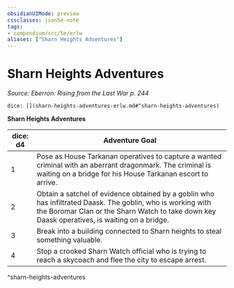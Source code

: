 ```yaml
---
obsidianUIMode: preview
cssclasses: json5e-note
tags:
- compendium/src/5e/erlw
aliases: ["Sharn Heights Adventures"]
---
```

# Sharn Heights Adventures
*Source: Eberron: Rising from the Last War p. 244* 

`dice: [](sharn-heights-adventures-erlw.md#^sharn-heights-adventures)`

**Sharn Heights Adventures**

| dice: d4 | Adventure Goal |
|----------|----------------|
| 1 | Pose as House Tarkanan operatives to capture a wanted criminal with an aberrant dragonmark. The criminal is waiting on a bridge for his House Tarkanan escort to arrive. |
| 2 | Obtain a satchel of evidence obtained by a goblin who has infiltrated Daask. The goblin, who is working with the Boromar Clan or the Sharn Watch to take down key Daask operatives, is waiting on a bridge. |
| 3 | Break into a building connected to Sharn heights to steal something valuable. |
| 4 | Stop a crooked Sharn Watch official who is trying to reach a skycoach and flee the city to escape arrest. |
^sharn-heights-adventures
